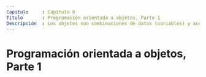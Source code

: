 ```yaml
---
Capitulo     : Capítulo 9
Titulo       : Programación orientada a objetos, Parte 1
Descripción  : Los objetos son combinaciones de datos (variables) y acciones (funciones). En este curso, vamos a conocer cómo funcionan los objetos en PHP y a aprender cómo crear los nuestros.
---
```


# Programación orientada a objetos, Parte 1
